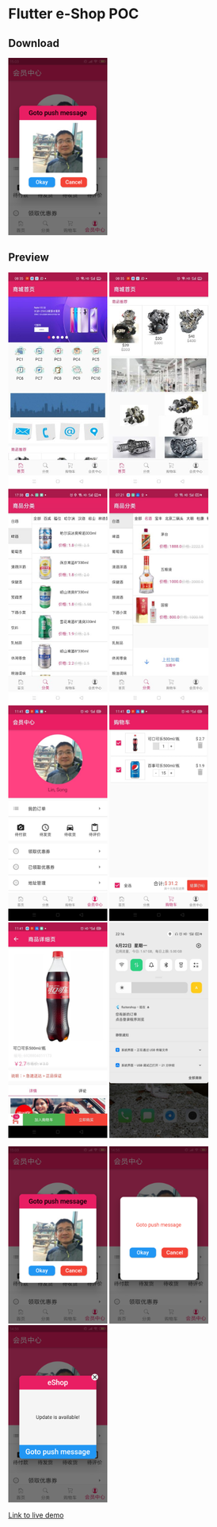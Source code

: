 # Flutter e-Shop POC

## Download
<p float="left";>
	<img src="https://github.com/songlin81/flutter_shop/blob/master/lib/memo/9.jpg" alt="Img 9" width="200"/>
</p>

## Preview

<p float="left";>
	<img src="https://github.com/songlin81/flutter_shop/blob/master/lib/memo/1.jpg" alt="Img 1" width="200"/>
	<img src="https://github.com/songlin81/flutter_shop/blob/master/lib/memo/2.jpg" alt="Img 2" width="200"/>
	<img src="https://github.com/songlin81/flutter_shop/blob/master/lib/memo/3.jpg" alt="Img 3" width="200"/>
	<img src="https://github.com/songlin81/flutter_shop/blob/master/lib/memo/4.jpg" alt="Img 4" width="200"/>
	<img src="https://github.com/songlin81/flutter_shop/blob/master/lib/memo/5.jpg" alt="Img 5" width="200"/>
	<img src="https://github.com/songlin81/flutter_shop/blob/master/lib/memo/6.jpg" alt="Img 6" width="200"/>
	<img src="https://github.com/songlin81/flutter_shop/blob/master/lib/memo/7.jpg" alt="Img 7" width="200"/>
	<img src="https://github.com/songlin81/flutter_shop/blob/master/lib/memo/8.jpg" alt="Img 8" width="200"/>
</p>
<p float="left";>
	<img src="https://github.com/songlin81/flutter_shop/blob/master/lib/memo/9.jpg" alt="Img 9" width="200"/>
	<img src="https://github.com/songlin81/flutter_shop/blob/master/lib/memo/10.jpg" alt="Img 10" width="200"/>
	<img src="https://github.com/songlin81/flutter_shop/blob/master/lib/memo/11.jpg" alt="Img 11" width="200"/>
</p>

[Link to live demo](slides.gif)
